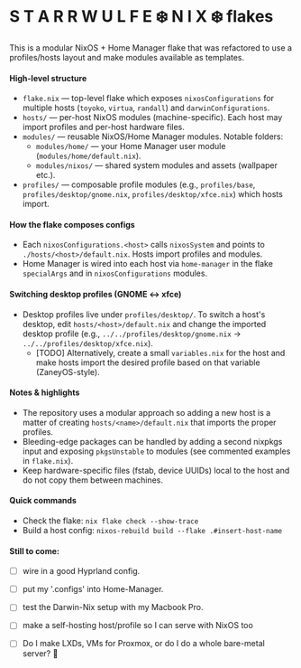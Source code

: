 S T A R R W U L F E ❄️ N I X ❄️ flakes
====================================

This is a modular NixOS + Home Manager flake that was refactored to
use a profiles/hosts layout and make modules available as templates.

#### High-level structure
- `flake.nix` — top-level flake which exposes `nixosConfigurations` for
  multiple hosts (`toyoko`, `virtua`, `randall`) and `darwinConfigurations`.
- `hosts/` — per-host NixOS modules (machine-specific). Each host may import
  profiles and per-host hardware files.
- `modules/` — reusable NixOS/Home Manager modules. Notable folders:
  - `modules/home/` — your Home Manager user module (`modules/home/default.nix`).
  - `modules/nixos/` — shared system modules and assets (wallpaper etc.).
- `profiles/` — composable profile modules (e.g., `profiles/base`,
  `profiles/desktop/gnome.nix`, `profiles/desktop/xfce.nix`) which hosts import.

#### How the flake composes configs
- Each `nixosConfigurations.<host>` calls `nixosSystem` and points to
  `./hosts/<host>/default.nix`. Hosts import profiles and modules.
- Home Manager is wired into each host via `home-manager` in the flake
  `specialArgs` and in `nixosConfigurations` modules.

#### Switching desktop profiles (GNOME <-> xfce)
- Desktop profiles live under `profiles/desktop/`. To switch a host's
  desktop, edit `hosts/<host>/default.nix` and change the imported
  desktop profile (e.g., `../../profiles/desktop/gnome.nix` ->
  `../../profiles/desktop/xfce.nix`).
   - [TODO] Alternatively, create a small
  `variables.nix` for the host and make hosts import the desired profile based
  on that variable (ZaneyOS-style).

#### Notes & highlights
- The repository uses a modular approach so adding a new host is a matter of
  creating `hosts/<name>/default.nix` that imports the proper profiles.
- Bleeding-edge packages can be handled by adding a second nixpkgs input and
  exposing `pkgsUnstable` to modules (see commented examples in `flake.nix`).
- Keep hardware-specific files (fstab, device UUIDs) local to the host and do
  not copy them between machines.

#### Quick commands
- Check the flake:
  `nix flake check --show-trace`
- Build a host config:
  `nixos-rebuild build --flake .#insert-host-name`

#### Still to come:
- [ ] wire in a good Hyprland config.
- [ ] put my '.configs' into Home-Manager.
- [ ] test the Darwin-Nix setup with my Macbook Pro.
- [ ] make a self-hosting host/profile so I can serve with NixOS too
 - [ ] Do I make LXDs, VMs for Proxmox, or do I do a whole bare-metal server? 🤔


